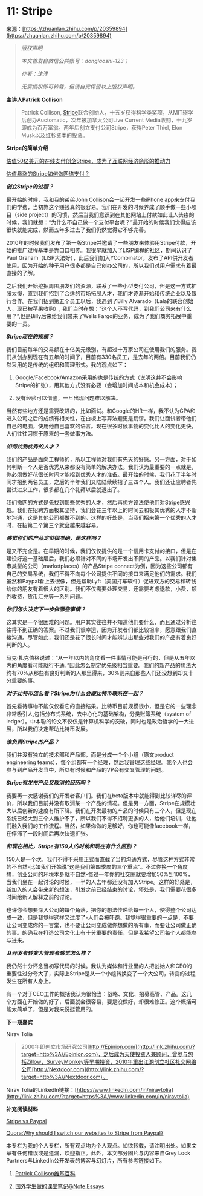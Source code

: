 # 11: Stripe

来源：[https://zhuanlan.zhihu.com/p/20359894](https://zhuanlan.zhihu.com/p/20359894)

> _版权声明_
> 
> _本文首发自微信公共帐号：donglaoshi-123；_
> 
> _作者：沈洋_
> 
> _无需授权即可转载，但请自觉保留以上版权声明。_

**主讲人Patrick Collison**

> Patrick Collison, [Stripe](http://link.zhihu.com/?target=https%3A//stripe.com/)联合创始人，十五岁获得科学类奖项，从MIT辍学后创办Auctomatic，次年被加拿大公司Live Current Media收购，十九岁即成为百万富翁。两年后创立支付公司Stripe，获得Peter Thiel, Elon Musk以及红杉资本的投资。

**Stripe的简单介绍**

[估值50亿美元的在线支付创企Stripe，成为了互联网经济隐形的推动力](http://link.zhihu.com/?target=http%3A//www.tuicool.com/articles/zeqyA3)

[估值暴涨的Stripe如何做网络支付？](http://link.zhihu.com/?target=http%3A//tech.qq.com/original/biznext/b069.html)

_**创立Stripe的过程？**_

最开始的时候，我和我的弟弟John Collison会一起开发一些iPhone app来支付我们的学费，当初靠这个赚钱真的很容易。我们在开发的时候养成了顺手做一些小项目（side project）的习惯，然后当我们意识到在其他网站上付款如此让人头疼的时候，我们就想：“为什么不自己做一个支付平台呢？”最开始的时候我们觉得应该很快就能完成，然而五年多过去了我们仍然觉得它不够完善。

2010年的时候我们发布了第一版Stripe并邀请了一些朋友来体验用Stripe付款，开始的推广过程基本是靠口口相传。我很早就加入了LISP编程的社区，期间认识了Paul Graham（LISP大法好），此后我们加入YCombinator，发布了API供开发者使用。因为开始的种子用户很多都是自己创办公司的，所以我们对用户需求有着最直接的了解。

之后我们开始挖掘周围朋友们的资源，联系了一些小型支付公司，但是这一方式扩张太慢，直到我们招到了合适的市场拓展人才，我们才逐渐开始和传统企业以及银行合作。在我们招到第五个员工以后，我遇到了Billy Alvarado（Lala的联合创始人，现已被苹果收购）, 我们当时在想：“这个人不写代码，到我们公司来有什么用？”,但是Billy后来给我们带来了Wells Fargo的业务，成为了我们商务拓展中重要的一员。

_**Stripe现在的规模？**_

我们目前每年的交易额在十亿美元级别，有超过十万家公司在使用我们的服务。我们从创办到现在有五年的时间了，目前有330名员工，是去年的两倍。目前我们仍然采用的是传统的组织和管理形式。我的观点如下：

1.  Google/Facebook/Amazon采用的也是传统的方式（说明这并不会影响Stripe的扩张），用其他方式没有必要（会增加时间成本和机会成本）；

2.  没有经验可以借鉴，一旦出现问题难以解决。

当然有些地方还是需要改进的，比如面试。和Google的HR一样，我不认为GPA和进入公司之后的成绩有相关性，在白板上写算法题更是荒谬。我们让面试者带他们自己的电脑，使用他自己喜欢的语言。现在很多时候事物的变化比人的变化更快，人们往往习惯于原来的一套做事方法。

_**如何找到优秀的人才？**_

我们的产品是面向工程师的，所以工程师对我们有先天的好感。另一方面，对于如何判断一个人是否优秀从来都没有简单的解决办法。我们认为最重要的一点就是，你必须做好花很长时间才能招到优秀人才的准备。最开始的时候，我们花了半年时间才招到两名员工，之后的半年我们又陆陆续续招了三四个人。我们还让应聘者先尝试过来工作，很多都在几个礼拜以后就退出了。

我们撒网的方式是先找到那些优秀的人才，然后再想方设法使他们对Stripe感兴趣。我们在招聘方面极其坚持，我们会花三年以上的时间去和极其优秀的人才不断地沟通，这是其他公司都做不到的。这样的好处是，当我们招来第一个优秀的人才时，在招第二个第三个就会越来越容易。

_**感觉你们的产品定位很准确，是这样吗？**_

是又不完全是。在早期的时候，我们仅仅提供的是一个信用卡支付的接口，但是在建设好这一基础层后，我们必须针对不同的市场开发出不同的产品。以我们针对集市类型的公司（marketplaces）的产品Stripe connect为例，因为这些公司都有自己的交易系统，我们不得不向每个公司提供不同的接口来满足他们的需求。我们虽然和Paypal看上去很像，但是帮助Lyft（美国打车软件）促进双方的交易和转钱给你的朋友有着很大的区别。我们不仅需要处理交易，还需要考虑退款，小费，额外收费，货币汇兑等一系列问题。

_**你们怎么决定下一步做哪些事情？**_

这其实是一个很困难的问题。用户其实往往并不知道他们要什么，而且通过分析往往得不到正确的答案。不过我们很幸运，因为开发者们都比较坦率，愿意跟我们直接沟通。尽管如此，我们还是花了很长时间才能辨认出那些对我们的产品有着良好判断的人。

马克·扎克伯格说过：“从一年以内的角度看一件事情可能是可行的，但是从五年以内的角度看可能就行不通。”因此怎么制定优先级相当重要。我们的新产品的想法大约有70%从那些有良好判断的人那里得来，30%则来自那些人们还没想到却又十分重要的事。

_**对于比特币怎么看？Stripe为什么会跟比特币联系在一起？**_

首先看待事物不能仅仅看它的直接结果。比特币目前规模很小，但是它的一些理念非常吸引人,包括分布式系统，去中心化的基础架构，分类账簿系统（system of ledger）。中本聪的论文不仅仅是计算机科学的突破，同时也是政治哲学的一大进展，所以我们决定帮助比特币发展。

_**谁负责Stripe的产品？**_

我们并没有独立的技术部和产品部，而是分成一个个小组（原文product engineering teams），每个组都有一个经理，然后我管理这些经理。我个人也会参与到产品开发当中，所以有时候和产品的VP会有交叉管理的问题。

_**Stripe有发布产品又取消的经历吗？**_

我要再一次感谢我们的开发者客户们。我们在beta版本中就能得到比较详尽的评价，所以我们目前并没有取消某一个产品的情况。但是另一方面，Stripe在规模壮大以后创新的速度有所下降。我们在开发最初的产品的时候只有三个人，但是现在系统已经大到三个人维护不了，所以我们不得不招聘更多的人，给他们培训，让他们融入我们的工作流程。当然，如果你做的足够好，你也可能像facebook一样，在停滞了一段时间后再次快速扩张。

_**和现在相比，Stripe有150人的时候和现在有什么区别？**_

150人是一个坎。我们不得不采用正式而直截了当的沟通方式，尽管这种方式非常的不自然-比如我们开始说“这是我们第四季度的三个重点”。不过你换一个角度想，创业公司的环境本身就不自然-每过一年你的社交圈就要增加50%到100%，当我们坐在一起讨论的时候，一半的人去年都还没有加入Stripe。这样的好处是，新加入的人会带来新的想法，引发之前已经结束的讨论，坏处是，我们需要花很多时间给新人解释之前的讨论。

也许你会想要深入公司的每个角落，把你的想法传递给每一个人，使得整个公司达成一致，但是我觉得这样又过度了-人们会被吓跑。我觉得很重要的一点是，不要让公司变成你的一言堂，也不要让公司变成做你想做的所有事，而要让公司做正确的事。的确我在打造公司文化上有十分重要的责任，但是我希望公司每个人都能参与进来。

_**从开发者转变为管理者感觉怎么样？**_

我仍然十分怀念当初写代码的时候。我认为媒体和行业里的人把创始人和CEO的重要性过分夸大了，实际上Stripe是从一个小组转换变了一个大公司，转变的过程发生在所有人身上。

有一个对于CEO工作的概括我认为很恰当：战略、文化、招募高管、产品。这几个方面在开始做的好了，后面就会很容易，要是没做好，却很难修正。这个概括可能太简单了，但是对我来说挺管用的。

**下一期嘉宾**

Nirav Tolia

> 2000年即创立市场研究公司[http://Epinion.com](http://link.zhihu.com/?target=http%3A//Epinion.com)，之后成为天使投资人兼顾问，曾参与包括Zillow，SurveyMonkey等早期投资，2010年重出江湖创立社区社交网络公司[http://Nextdoor.com](http://link.zhihu.com/?target=http%3A//Nextdoor.com)。

Nirav Tolia的LinkedIn链接：[https://www.linkedin.com/in/niravtolia](http://link.zhihu.com/?target=https%3A//www.linkedin.com/in/niravtolia)

**补充阅读材料**

[Stripe vs Paypal](http://link.zhihu.com/?target=https%3A//memberful.com/blog/stripe-vs-paypal/)

[Quora:Why should I switch our websites to Stripe from Paypal?](http://link.zhihu.com/?target=https%3A//www.quora.com/Why-should-I-switch-our-websites-to-Stripe-from-Paypal)

本专栏为我的个人专栏，所有观点均为个人观点。如欲转载，请注明出处。如果文章有任何错误或是遗漏，欢迎指正。此外，本文部分图片与内容来自Grey Lock Partners与LinkedIn公开发表的博客与幻灯片，所有参考链接如下。

1.  [Patrick Collison维基百科](http://link.zhihu.com/?target=https%3A//en.wikipedia.org/wiki/Patrick_Collison)

2.  [国外学生做的课堂笔记@Note Essays](http://link.zhihu.com/?target=https%3A//medium.com/notes-essays-cs183c-technology-enabled-blitzscalin/class-11-notes-essay-reid-hoffman-john-lilly-chris-yeh-and-allen-blue-s-cs183c-technology-ebf34cebae26)